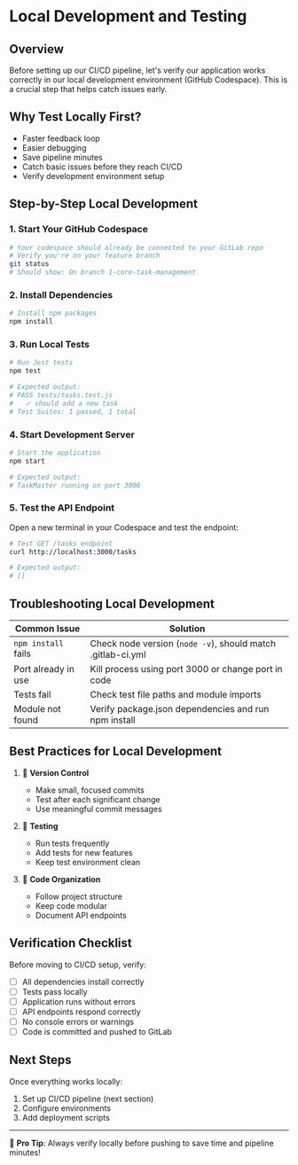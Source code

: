 # Local Development and Testing

## Overview
Before setting up our CI/CD pipeline, let's verify our application works correctly in our local development environment (GitHub Codespace). This is a crucial step that helps catch issues early.

## Why Test Locally First?
- Faster feedback loop
- Easier debugging
- Save pipeline minutes
- Catch basic issues before they reach CI/CD
- Verify development environment setup

## Step-by-Step Local Development

### 1. Start Your GitHub Codespace
```bash
# Your codespace should already be connected to your GitLab repo
# Verify you're on your feature branch
git status
# Should show: On branch 1-core-task-management
```

### 2. Install Dependencies
```bash
# Install npm packages
npm install
```

### 3. Run Local Tests
```bash
# Run Jest tests
npm test

# Expected output:
# PASS tests/tasks.test.js
#   ✓ should add a new task
# Test Suites: 1 passed, 1 total
```

### 4. Start Development Server
```bash
# Start the application
npm start

# Expected output:
# TaskMaster running on port 3000
```

### 5. Test the API Endpoint
Open a new terminal in your Codespace and test the endpoint:
```bash
# Test GET /tasks endpoint
curl http://localhost:3000/tasks

# Expected output:
# []
```

## Troubleshooting Local Development

Common Issue | Solution
------------|----------
`npm install` fails | Check node version (`node -v`), should match .gitlab-ci.yml
Port already in use | Kill process using port 3000 or change port in code
Tests fail | Check test file paths and module imports
Module not found | Verify package.json dependencies and run npm install

## Best Practices for Local Development

1. 🔄 **Version Control**
   - Make small, focused commits
   - Test after each significant change
   - Use meaningful commit messages

2. 🧪 **Testing**
   - Run tests frequently
   - Add tests for new features
   - Keep test environment clean

3. 📝 **Code Organization**
   - Follow project structure
   - Keep code modular
   - Document API endpoints

## Verification Checklist
Before moving to CI/CD setup, verify:

- [ ] All dependencies install correctly
- [ ] Tests pass locally
- [ ] Application runs without errors
- [ ] API endpoints respond correctly
- [ ] No console errors or warnings
- [ ] Code is committed and pushed to GitLab

## Next Steps
Once everything works locally:
1. Set up CI/CD pipeline (next section)
2. Configure environments
3. Add deployment scripts

---
🎯 **Pro Tip**: Always verify locally before pushing to save time and pipeline minutes!

